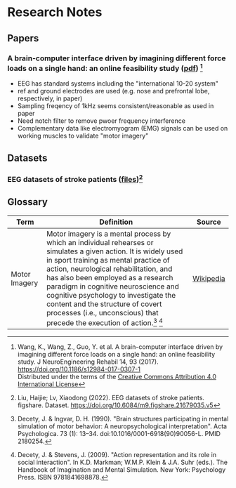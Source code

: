 # Research Notes

## Papers

### A brain-computer interface driven by imagining different force loads on a single hand: an online feasibility study ([pdf](./papers/s12984-017-0307-1%20brain-computer%20interface%20driven%20by%20imagining.pdf)) [^force-loads]

- EEG has standard systems including the "international 10-20 system"
- ref and ground electrodes are used (e.g. nose and prefrontal lobe, respectively, in paper)
- Sampling freqency of 1kHz seems consistent/reasonable as used in paper
- Need notch filter to remove pwoer frequency interference
- Complementary data like electromyogram (EMG) signals can be used on working muscles to validate "motor imagery"

[^force-loads]: Wang, K., Wang, Z., Guo, Y. et al. A brain-computer interface driven by imagining different force loads on a single hand: an online feasibility study. J NeuroEngineering Rehabil 14, 93 (2017). https://doi.org/10.1186/s12984-017-0307-1  
Distributed under the terms of the [Creative Commons Attribution 4.0 International License](http://creativecommons.org/licenses/by/4.0/)

## Datasets

### EEG datasets of stroke patients ([files](../datasets/eeg_stroke_patients/))[^stroke-data]

[^stroke-data]: Liu, Haijie; Lv, Xiaodong (2022). EEG datasets of stroke patients. figshare. Dataset. https://doi.org/10.6084/m9.figshare.21679035.v5

## Glossary

| Term | Definition | Source |
| ---- | ---------- | ------ |
| Motor Imagery | Motor imagery is a mental process by which an individual rehearses or simulates a given action. It is widely used in sport training as mental practice of action, neurological rehabilitation, and has also been employed as a research paradigm in cognitive neuroscience and cognitive psychology to investigate the content and the structure of covert processes (i.e., unconscious) that precede the execution of action.[^MI1] [^MI2] | [Wikipedia](<https://en.wikipedia.org/wiki/Motor_imagery>) |

[^MI1]: Decety, J. & Ingvar, D. H. (1990). "Brain structures participating in mental simulation of motor behavior: A neuropsychological interpretation". Acta Psychologica. 73 (1): 13–34. doi:10.1016/0001-6918(90)90056-L. PMID 2180254.

[^MI2]: Decety, J. & Stevens, J. (2009). "Action representation and its role in social interaction". In K.D. Markman; W.M.P. Klein & J.A. Suhr (eds.). The Handbook of Imagination and Mental Simulation. New York: Psychology Press. ISBN 9781841698878.
